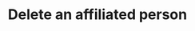 ---
title: Delete an affiliated person
api:
  file: api.json
  operationId: affiliated-person-delete
hidden: false
---